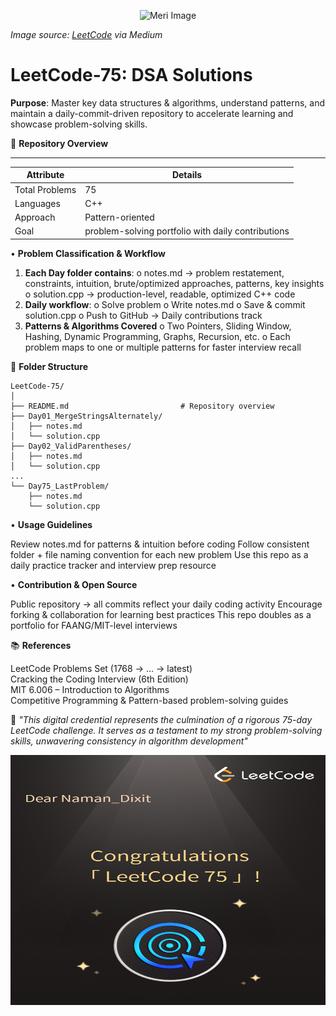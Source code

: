 <p align="center">
  <img src="https://encrypted-tbn0.gstatic.com/images?q=tbn:ANd9GcTbv-Xj-jTL-0zMspTZo-8tcZ4JOvd0dmOU9A&s" alt="Meri Image" width="900" height="255"/>
</p>

*Image source: [LeetCode](https://leetcode.com) via Medium*

# LeetCode-75: DSA Solutions

**Purpose**: Master key data structures & algorithms, understand patterns, and maintain a daily-commit-driven repository to accelerate learning and showcase problem-solving skills.

📌 **Repository Overview**
_____________________________________________________________________
| **Attribute** |                **Details**                         |     
|---------------|----------------------------------------------------|
| Total Problems| 75                                                 |
| Languages     | C++                                                | 
| Approach      | Pattern-oriented                                   |
| Goal          | problem-solving portfolio with daily contributions |



• **Problem Classification & Workflow**

1. **Each Day folder contains**:
      o	notes.md → problem restatement, constraints, intuition, brute/optimized approaches, patterns, key insights
      o	solution.cpp → production-level, readable, optimized C++ code
2. **Daily workflow**:
      o	Solve problem
      o	Write notes.md
      o	Save & commit solution.cpp
      o	Push to GitHub → Daily contributions track
3. **Patterns & Algorithms Covered**
      o	Two Pointers, Sliding Window, Hashing, Dynamic Programming, Graphs, Recursion, etc.
      o	Each problem maps to one or multiple patterns for faster interview recall


📂 **Folder Structure**

```
LeetCode-75/
│
├── README.md                         # Repository overview
├── Day01_MergeStringsAlternately/
│   ├── notes.md
│   └── solution.cpp
├── Day02_ValidParentheses/
│   ├── notes.md
│   └── solution.cpp
...
└── Day75_LastProblem/
    ├── notes.md
    └── solution.cpp

```
• **Usage Guidelines**

Review notes.md for patterns & intuition before coding
Follow consistent folder + file naming convention for each new problem
Use this repo as a daily practice tracker and interview prep resource


• **Contribution & Open Source**

Public repository → all commits reflect your daily coding activity
Encourage forking & collaboration for learning best practices
This repo doubles as a portfolio for FAANG/MIT-level interviews


📚 **References**

LeetCode Problems Set (1768 → … → latest)  
Cracking the Coding Interview (6th Edition)  
MIT 6.006 – Introduction to Algorithms  
Competitive Programming & Pattern-based problem-solving guides  


📌 _"This digital credential represents the culmination of a rigorous 75-day LeetCode challenge. It serves as a testament to my strong problem-solving skills, unwavering consistency in algorithm development"_

<p align="center">
  <img src="badge leetcode 75-1.png" alt="LeetCode Badge" width="900" height="400"/>
</p>
